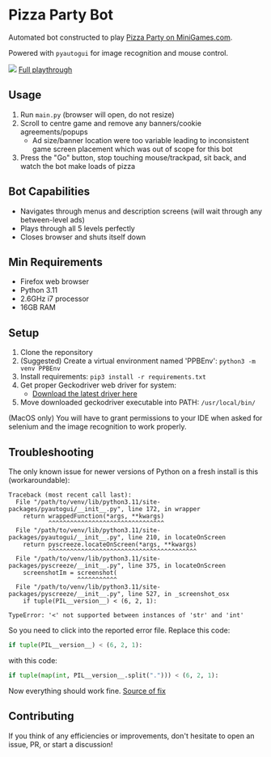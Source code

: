 # Pizza Party Bot

Automated bot constructed to play [Pizza Party on MiniGames.com](https://www.minigames.com/games/pizza-party). 

Powered with `pyautogui` for image recognition and mouse control.

![](https://github.com/ravveni/pizza_party_bot/blob/main/preview.gif)
[Full playthrough](https://www.youtube.com/watch?v=wrMP2zDg1ds)

## Usage
1. Run `main.py` (browser will open, do not resize)
2. Scroll to centre game and remove any banners/cookie agreements/popups
    - Ad size/banner location were too variable leading to inconsistent game screen placement which was out of scope for this bot
3. Press the "Go" button, stop touching mouse/trackpad, sit back, and watch the bot make loads of pizza

## Bot Capabilities
- Navigates through menus and description screens (will wait through any between-level ads)
- Plays through all 5 levels perfectly
- Closes browser and shuts itself down

## Min Requirements
- Firefox web browser
- Python 3.11
- 2.6GHz i7 processor
- 16GB RAM

## Setup
1. Clone the reponsitory
2. (Suggested) Create a virtual environment named 'PPBEnv': `python3 -m venv PPBEnv`
3. Install requirements: `pip3 install -r requirements.txt`
4. Get proper Geckodriver web driver for system:
    - [Download the latest driver here](https://github.com/mozilla/geckodriver/releases)
5. Move downloaded geckodriver executable into PATH: `/usr/local/bin/`

(MacOS only) You will have to grant permissions to your IDE when asked for selenium and the image recognition to work properly.

## Troubleshooting
The only known issue for newer versions of Python on a fresh install is this (workaroundable):
```
Traceback (most recent call last):
  File "/path/to/venv/lib/python3.11/site-packages/pyautogui/__init__.py", line 172, in wrapper
    return wrappedFunction(*args, **kwargs)
           ^^^^^^^^^^^^^^^^^^^^^^^^^^^^^^^^
  File "/path/to/venv/lib/python3.11/site-packages/pyautogui/__init__.py", line 210, in locateOnScreen
    return pyscreeze.locateOnScreen(*args, **kwargs)
           ^^^^^^^^^^^^^^^^^^^^^^^^^^^^^^^^^^^^^^^^^
  File "/path/to/venv/lib/python3.11/site-packages/pyscreeze/__init__.py", line 375, in locateOnScreen
    screenshotIm = screenshot(
                   ^^^^^^^^^^^
  File "/path/to/venv/lib/python3.11/site-packages/pyscreeze/__init__.py", line 527, in _screenshot_osx
    if tuple(PIL__version__) < (6, 2, 1):

TypeError: '<' not supported between instances of 'str' and 'int'
```
So you need to click into the reported error file. Replace this code:
```python
if tuple(PIL__version__) < (6, 2, 1):
```
with this code:
```python
if tuple(map(int, PIL__version__.split("."))) < (6, 2, 1):
```
Now everything should work fine. [Source of fix](https://stackoverflow.com/questions/76361049/how-to-fix-typeerror-not-supported-between-instances-of-str-and-int-wh)

## Contributing
If you think of any efficiencies or improvements, don't hesitate to open an issue, PR, or start a discussion!
